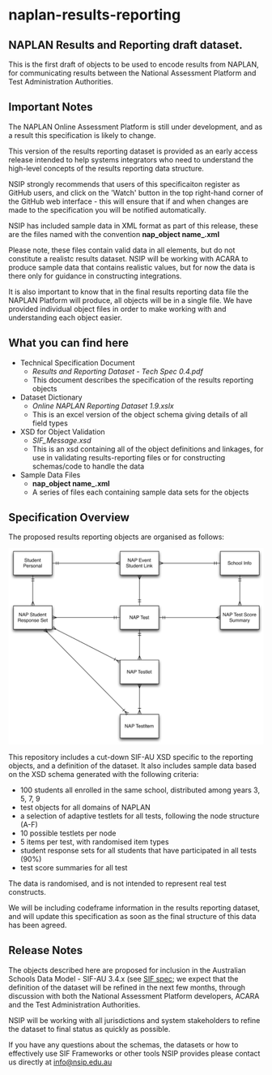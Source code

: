 # naplan-results-reporting


## NAPLAN Results and Reporting draft dataset. 
This is the first draft of objects to be used to  encode results from NAPLAN, for communicating results between the National Assessment Platform and Test Administration Authorities.

## Important Notes
The NAPLAN Online Assessment Platform is still under development, and as a result this specification is likely to change.

This version of the results reporting dataset is provided as an early access release intended to help systems integrators who need to understand the high-level concepts of the results reporting data structure.

NSIP strongly recommends that users of this specificaiton register as GitHub users, and click on the 'Watch' button in the top right-hand corner of the GitHub web interface - this will ensure that if and when changes are made to the specification you will be notified automatically.

NSIP has included sample data in XML format as part of this release, these are the files named with the convention **nap_object name_.xml**

Please note, these files contain valid data in all elements, but do not constitute a realistc results dataset. NSIP will be working with ACARA to produce sample data that contains realistic values, but for now the data is there only for guidance in constructing integrations.

It is also important to know that in the final results reporting data file the NAPLAN Platform will produce, all objects will be in a single file. We have provided individual object files in order to make working with and understanding each object easier.


## What you can find here

* Technical Specification Document
  * _Results and Reporting Dataset - Tech Spec 0.4.pdf_
  * This document describes the specification of the results reporting objects
* Dataset Dictionary
  * _Online NAPLAN Reporting Dataset 1.9.xslx_
  * This is an excel version of the object schema giving details of all field types 
* XSD for Object Validation
  * _SIF_Message.xsd_
  * This is an xsd containing all of the object definitions and linkages, for use in validating results-reporting files or for constructing schemas/code to handle the data
* Sample Data Files
  * **nap_object name_.xml**
  * A series of files each containing sample data sets for the objects

## Specification Overview

The proposed results reporting objects are organised as follows:

![E-R diagram](https://raw.githubusercontent.com/nsip/naplan-results-reporting/master/NAPResponses.png "E-R diagram")

This repository includes a cut-down SIF-AU XSD specific to the reporting objects, and a definition of the dataset. It also includes sample data based on the XSD schema generated with the following criteria:  

* 100 students all enrolled in the same school, distributed among years 3, 5, 7, 9
* test objects for all domains of NAPLAN
* a selection of adaptive testlets for all tests, following  the node structure (A-F)
* 10 possible testlets per node
* 5 items per test, with randomised item types
* student response sets for all students that have participated in all tests (90%)
* test score summaries for all test

The data is randomised, and is not intended to represent real test constructs.

We will be including codeframe information in the results reporting dataset, and will update this specification as soon as the final structure of this data has been agreed.

## Release Notes

The objects described here are proposed for inclusion in the Australian Schools Data Model - SIF-AU 3.4.x (see [SIF spec](http://specification.sifassociation.org/Implementation/AU/1.4/html/); we expect that the definition of the dataset will be refined in the next few months, through discussion with both the National Assessment Platform developers, ACARA and the Test Administration Authorities.

NSIP will be working with all jurisdictions and system stakeholders to refine the dataset to final status as quickly as possible.

If you have any questions about the schemas, the datasets or how to effectively use SIF Frameworks or other tools NSIP provides please contact us directly at info@nsip.edu.au

